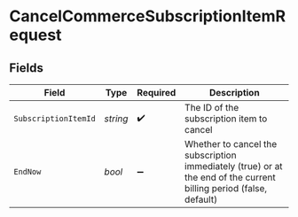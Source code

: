 # CancelCommerceSubscriptionItemRequest


## Fields

| Field                                                                                                              | Type                                                                                                               | Required                                                                                                           | Description                                                                                                        |
| ------------------------------------------------------------------------------------------------------------------ | ------------------------------------------------------------------------------------------------------------------ | ------------------------------------------------------------------------------------------------------------------ | ------------------------------------------------------------------------------------------------------------------ |
| `SubscriptionItemId`                                                                                               | *string*                                                                                                           | :heavy_check_mark:                                                                                                 | The ID of the subscription item to cancel                                                                          |
| `EndNow`                                                                                                           | *bool*                                                                                                             | :heavy_minus_sign:                                                                                                 | Whether to cancel the subscription immediately (true) or at the end of the current billing period (false, default) |